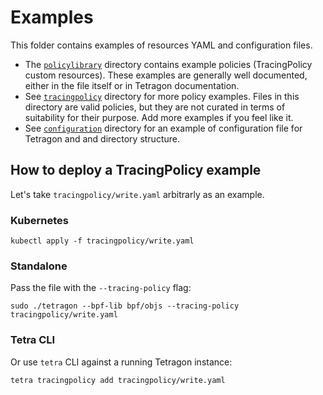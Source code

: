 # Examples

This folder contains examples of resources YAML and configuration files.

- The [`policylibrary`](policylibrary) directory contains example policies
  (TracingPolicy custom resources). These examples are generally well
  documented, either in the file itself or in Tetragon documentation.
- See [`tracingpolicy`](tracingpolicy) directory for more policy examples.
  Files in this directory are valid policies, but they are not curated in terms
  of suitability for their purpose. Add more examples if you feel like it.
- See [`configuration`](configuration) directory for an example of
  configuration file for Tetragon and and directory structure.

## How to deploy a TracingPolicy example

Let's take `tracingpolicy/write.yaml` arbitrarly as an example.

### Kubernetes

```shell
kubectl apply -f tracingpolicy/write.yaml
```

### Standalone

Pass the file with the `--tracing-policy` flag:
```shell
sudo ./tetragon --bpf-lib bpf/objs --tracing-policy tracingpolicy/write.yaml
```

### Tetra CLI

Or use `tetra` CLI against a running Tetragon instance:
```shell
tetra tracingpolicy add tracingpolicy/write.yaml
```

